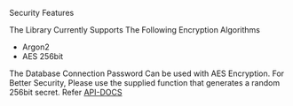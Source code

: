Security Features

The Library Currently Supports The Following Encryption Algorithms

- Argon2
- AES 256bit

The Database Connection Password Can be used with AES Encryption.
For Better Security, Please use the supplied function that generates a random 256bit secret.
Refer [API-DOCS](https://pkg.go.dev/github.com/avinash92c/bootstrap-go/?tab=doc)
